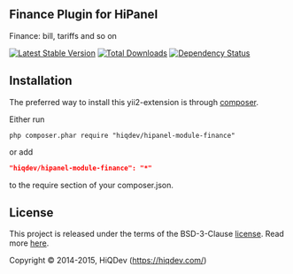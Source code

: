 Finance Plugin for HiPanel
--------------------------

Finance: bill, tariffs and so on

[![Latest Stable Version](https://poser.pugx.org/hiqdev/hipanel-module-finance/v/stable.png)](https://packagist.org/packages/hiqdev/hipanel-module-finance)
[![Total Downloads](https://poser.pugx.org/hiqdev/hipanel-module-finance/downloads.png)](https://packagist.org/packages/hiqdev/hipanel-module-finance)
[![Dependency Status](https://www.versioneye.com/php/hiqdev:hipanel-module-finance/dev-master/badge.svg)](https://www.versioneye.com/php/hiqdev:hipanel-module-finance/dev-master)

## Installation

The preferred way to install this yii2-extension is through [composer](http://getcomposer.org/download/).

Either run

```
php composer.phar require "hiqdev/hipanel-module-finance"
```

or add

```json
"hiqdev/hipanel-module-finance": "*"
```

to the require section of your composer.json.

## License

This project is released under the terms of the BSD-3-Clause [license](https://github.com/hiqdev/hidev/blob/master/LICENSE).
Read more [here](http://choosealicense.com/licenses/bsd-3-clause).

Copyright © 2014-2015, HiQDev (https://hiqdev.com/)
